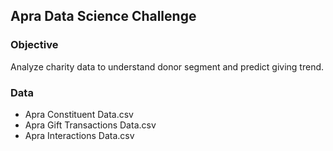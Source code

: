 ## Apra Data Science Challenge

### Objective
Analyze charity data to understand donor segment and predict giving trend.

### Data
- Apra Constituent Data.csv
- Apra Gift Transactions Data.csv
- Apra Interactions Data.csv

